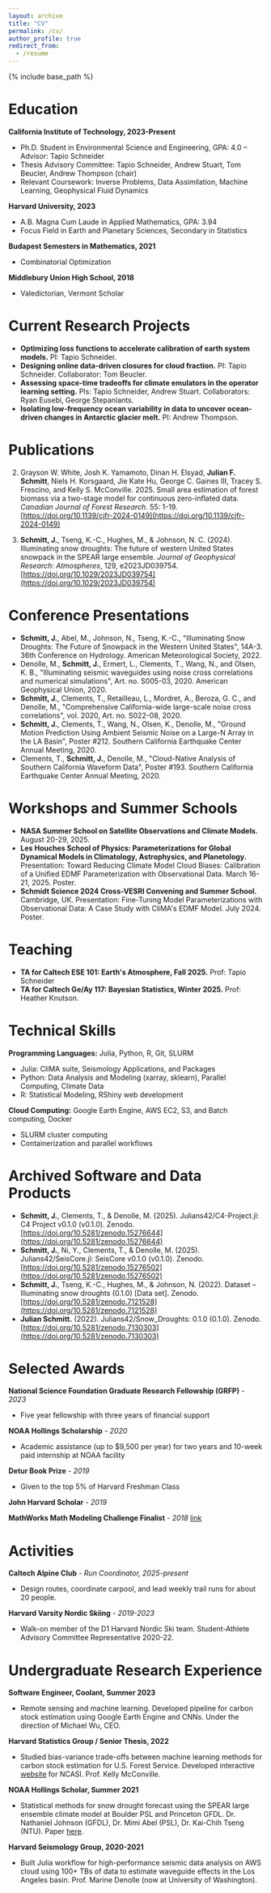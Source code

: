 ```yaml
---
layout: archive
title: "CV"
permalink: /cv/
author_profile: true
redirect_from:
  - /resume
---
```


{% include base_path %}

Education
======
**California Institute of Technology, 2023-Present**
 * Ph.D. Student in Environmental Science and Engineering, GPA: 4.0 – Advisor: Tapio Schneider
 * Thesis Advisory Committee: Tapio Schneider, Andrew Stuart, Tom Beucler, Andrew Thompson (chair)
 * Relevant Coursework: Inverse Problems, Data Assimilation, Machine Learning, Geophysical Fluid Dynamics

**Harvard University, 2023**
 * A.B. Magna Cum Laude in Applied Mathematics, GPA: 3.94
 * Focus Field in Earth and Planetary Sciences, Secondary in Statistics

**Budapest Semesters in Mathematics, 2021**
 * Combinatorial Optimization

**Middlebury Union High School, 2018**
 * Valedictorian, Vermont Scholar

Current Research Projects
======
* **Optimizing loss functions to accelerate calibration of earth system models.** PI: Tapio Schneider.
* **Designing online data-driven closures for cloud fraction.** PI: Tapio Schneider. Collaborator: Tom Beucler.
* **Assessing space-time tradeoffs for climate emulators in the operator learning setting.** PIs: Tapio Schneider, Andrew Stuart. Collaborators: Ryan Eusebi, George Stepaniants.
* **Isolating low-frequency ocean variability in data to uncover ocean-driven changes in Antarctic glacier melt.** PI: Andrew Thompson.

Publications
======
2. Grayson W. White, Josh K. Yamamoto, Dinan H. Elsyad, **Julian F. Schmitt**, Niels H. Korsgaard, Jie Kate Hu, George C. Gaines III, Tracey S. Frescino, and Kelly S. McConville. 2025. Small area estimation of forest biomass via a two-stage model for continuous zero-inflated data. *Canadian Journal of Forest Research*. 55: 1-19. [https://doi.org/10.1139/cjfr-2024-0149](https://doi.org/10.1139/cjfr-2024-0149)

1. **Schmitt, J.**, Tseng, K.-C., Hughes, M., & Johnson, N. C. (2024). Illuminating snow droughts: The future of western United States snowpack in the SPEAR large ensemble. *Journal of Geophysical Research: Atmospheres*, 129, e2023JD039754. [https://doi.org/10.1029/2023JD039754](https://doi.org/10.1029/2023JD039754)

Conference Presentations
======
* **Schmitt, J.**, Abel, M., Johnson, N., Tseng, K.-C., "Illuminating Snow Droughts: The Future of Snowpack in the Western United States", 14A-3. 36th Conference on Hydrology. American Meteorological Society, 2022.
* Denolle, M., **Schmitt, J.**, Ermert, L., Clements, T., Wang, N., and Olsen, K. B., "Illuminating seismic waveguides using noise cross correlations and numerical simulations", Art. no. S005-03, 2020. American Geophysical Union, 2020.
* **Schmitt, J.**, Clements, T., Retailleau, L., Mordret, A., Beroza, G. C., and Denolle, M., "Comprehensive California-wide large-scale noise cross correlations", vol. 2020, Art. no. S022-08, 2020.
* **Schmitt, J.**, Clements, T., Wang, N., Olsen, K., Denolle, M., "Ground Motion Prediction Using Ambient Seismic Noise on a Large-N Array in the LA Basin", Poster #212. Southern California Earthquake Center Annual Meeting, 2020.
* Clements, T., **Schmitt, J.**, Denolle, M., "Cloud-Native Analysis of Southern California Waveform Data", Poster #193. Southern California Earthquake Center Annual Meeting, 2020.

Workshops and Summer Schools
======
* **NASA Summer School on Satellite Observations and Climate Models.** August 20-29, 2025.
* **Les Houches School of Physics: Parameterizations for Global Dynamical Models in Climatology, Astrophysics, and Planetology.** Presentation: Toward Reducing Climate Model Cloud Biases: Calibration of a Unified EDMF Parameterization with Observational Data. March 16-21, 2025. Poster.
* **Schmidt Science 2024 Cross-VESRI Convening and Summer School.** Cambridge, UK. Presentation: Fine-Tuning Model Parameterizations with Observational Data: A Case Study with CliMA's EDMF Model. July 2024. Poster.

Teaching
======
* **TA for Caltech ESE 101: Earth's Atmosphere, Fall 2025.** Prof: Tapio Schneider
* **TA for Caltech Ge/Ay 117: Bayesian Statistics, Winter 2025.** Prof: Heather Knutson.

Technical Skills
======
**Programming Languages:** Julia, Python, R, Git, SLURM
 * Julia: CliMA suite, Seismology Applications, and Packages
 * Python: Data Analysis and Modeling (xarray, sklearn), Parallel Computing, Climate Data
 * R: Statistical Modeling, RShiny web development
 
**Cloud Computing:** Google Earth Engine, AWS EC2, S3, and Batch computing, Docker
 * SLURM cluster computing
 * Containerization and parallel workflows

Archived Software and Data Products
======
* **Schmitt, J.**, Clements, T., & Denolle, M. (2025). Julians42/C4-Project.jl: C4 Project v0.1.0 (v0.1.0). Zenodo. [https://doi.org/10.5281/zenodo.15276644](https://doi.org/10.5281/zenodo.15276644)
* **Schmitt, J.**, Ni, Y., Clements, T., & Denolle, M. (2025). Julians42/SeisCore.jl: SeisCore v0.1.0 (v0.1.0). Zenodo. [https://doi.org/10.5281/zenodo.15276502](https://doi.org/10.5281/zenodo.15276502)
* **Schmitt, J.**, Tseng, K.-C., Hughes, M., & Johnson, N. (2022). Dataset – Illuminating snow droughts (0.1.0) [Data set]. Zenodo. [https://doi.org/10.5281/zenodo.7121528](https://doi.org/10.5281/zenodo.7121528)
* **Julian Schmitt.** (2022). Julians42/Snow_Droughts: 0.1.0 (0.1.0). Zenodo. [https://doi.org/10.5281/zenodo.7130303](https://doi.org/10.5281/zenodo.7130303)

Selected Awards
======
**National Science Foundation Graduate Research Fellowship (GRFP)** - *2023*
  * Five year fellowship with three years of financial support

**NOAA Hollings Scholarship** - *2020*
 * Academic assistance (up to $9,500 per year) for two years and 10-week paid internship at NOAA facility

**Detur Book Prize** - *2019*
 * Given to the top 5% of Harvard Freshman Class

**John Harvard Scholar** - *2019*

**MathWorks Math Modeling Challenge Finalist** - *2018* [link](https://m3challenge.siam.org/resources/archives/2018-year-at-a-glance/2018-winning-solutions/)

Activities
======
**Caltech Alpine Club** - *Run Coordinator, 2025-present*
 * Design routes, coordinate carpool, and lead weekly trail runs for about 20 people.

**Harvard Varsity Nordic Skiing** - *2019-2023*
 * Walk-on member of the D1 Harvard Nordic Ski team. Student-Athlete Advisory Committee Representative 2020-22.

Undergraduate Research Experience
======
**Software Engineer, Coolant, Summer 2023**
 * Remote sensing and machine learning. Developed pipeline for carbon stock estimation using Google Earth Engine and CNNs. Under the direction of Michael Wu, CEO.

**Harvard Statistics Group / Senior Thesis, 2022**
 * Studied bias-variance trade-offs between machine learning methods for carbon stock estimation for U.S. Forest Service. Developed interactive [website](https://ncasi-shiny-tools.shinyapps.io/CPAT_Ver2_Demo/) for NCASI. Prof. Kelly McConville.

**NOAA Hollings Scholar, Summer 2021**
 * Statistical methods for snow drought forecast using the SPEAR large ensemble climate model at Boulder PSL and Princeton GFDL. Dr. Nathaniel Johnson (GFDL), Dr. Mimi Abel (PSL), Dr. Kai-Chih Tseng (NTU). Paper [here](https://doi.org/10.1029/2023JD039754).

**Harvard Seismology Group, 2020-2021**
 * Built Julia workflow for high-performance seismic data analysis on AWS cloud using 100+ TBs of data to estimate waveguide effects in the Los Angeles basin. Prof. Marine Denolle (now at University of Washington).


